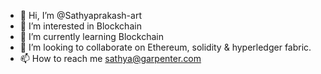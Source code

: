- 👋 Hi, I’m @Sathyaprakash-art
- 👀 I’m interested in Blockchain 
- 🌱 I’m currently learning Blockchain
- 💞️ I’m looking to collaborate on Ethereum, solidity & hyperledger fabric.
- 📫 How to reach me sathya@garpenter.com

<!---
Sathyaprakash-art/Sathyaprakash-art is a ✨ special ✨ repository because its `README.md` (this file) appears on your GitHub profile.
You can click the Preview link to take a look at your changes.
--->
